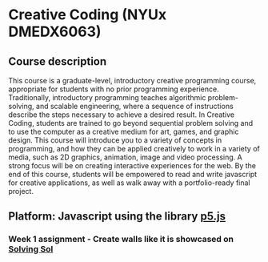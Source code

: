 # Creative Coding (NYUx DMEDX6063)

## Course description
This course is a graduate-level, introductory creative programming course, appropriate for students with no prior programming experience. Traditionally, introductory programming teaches algorithmic problem-solving, and scalable engineering, where a sequence of instructions describe the steps necessary to achieve a desired result. In Creative Coding, students are trained to go beyond sequential problem solving and to use the computer as a creative medium for art, games, and graphic design. This course will introduce you to a variety of concepts in programming, and how they can be applied creatively to work in a variety of media, such as 2D graphics, animation, image and video processing. A strong focus will be on creating interactive experiences for the web. By the end of this course, students will be empowered to read and write javascript for creative applications, as well as walk away with a portfolio-ready final project.

## Platform: Javascript using the library [p5.js](p5js.org)

### Week 1 assignment - Create walls like it is showcased on [Solving Sol](solvingsol.com)
